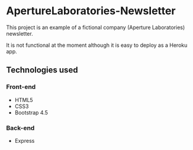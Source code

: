 # ApertureLaboratories-Newsletter
This project is an example of a fictional company (Aperture Laboratories) newsletter.

It is not functional at the moment although it is easy to deploy as a Heroku app.

## Technologies used

### Front-end

- HTML5
- CSS3
- Bootstrap 4.5

### Back-end

- Express

